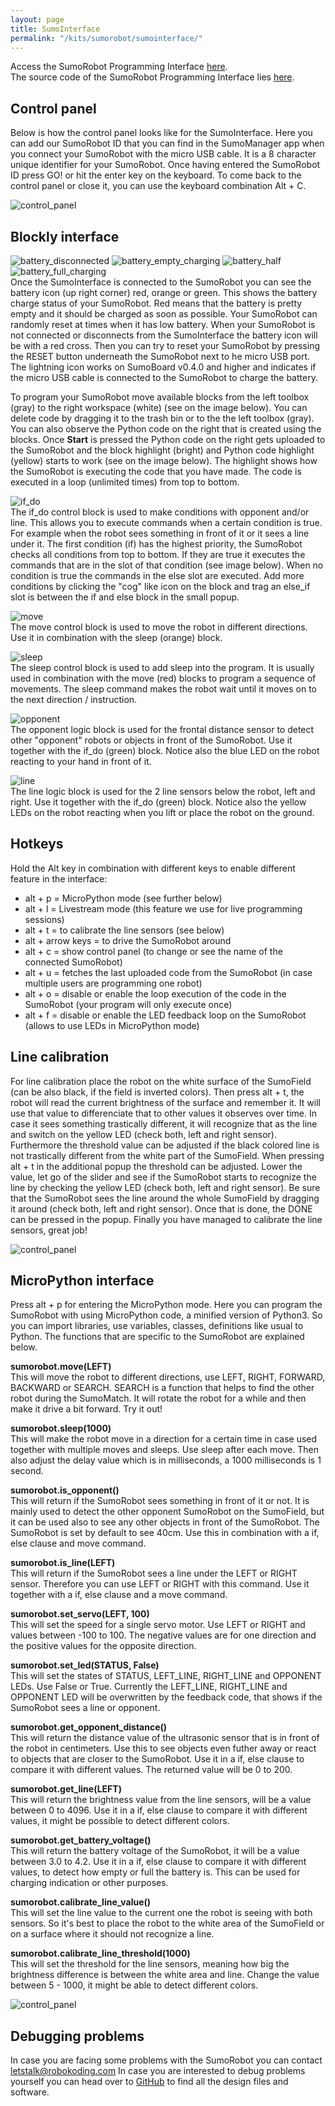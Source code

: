 ```yaml
---
layout: page
title: SumoInterface
permalink: "/kits/sumorobot/sumointerface/"
---
```


Access the SumoRobot Programming Interface [here](http://sumo.robokoding.com).  
The source code of the SumoRobot Programming Interface lies [here](https://github.com/silbo/silbo.github.io).

## Control panel

Below is how the control panel looks like for the SumoInterface. Here you can add our SumoRobot ID that you can find in the SumoManager app when you connect your SumoRobot with the micro USB cable. It is a 8 character unique identifier for your SumoRobot. Once having entered the SumoRobot ID press GO! or hit the enter key on the keyboard. To come back to the control panel or close it, you can use the keyboard combination Alt + C.

![control_panel](/assets/img/sumorobot_interface_control_panel.png)

## Blockly interface

![battery_disconnected](/assets/img/sumorobot/sumointerface/battery_disconnected.png)
![battery_empty_charging](/assets/img/sumorobot/sumointerface/battery_empty_charging.png)
![battery_half](/assets/img/sumorobot/sumointerface/battery_half.png)
![battery_full_charging](/assets/img/sumorobot/sumointerface/battery_full_charging.png)  
Once the SumoInterface is connected to the SumoRobot you can see the battery icon (up right corner) red, orange or green. This shows the battery charge status of your SumoRobot. Red means that the battery is pretty empty and it should be charged as soon as possible. Your SumoRobot can randomly reset at times when it has low battery. When your SumoRobot is not connected or disconnects from the SumoInterface the battery icon will be with a red cross. Then you can try to reset your SumoRobot by pressing the RESET button underneath the SumoRobot next to he micro USB port. The lightning icon works on SumoBoard v0.4.0 and higher and indicates if the micro USB cable is connected to the SumoRobot to charge the battery.

To program your SumoRobot move available blocks from the left toolbox (gray) to the right workspace (white) (see on the image below). You can delete code by dragging it to the trash bin or to the the left toolbox (gray). You can also observe the Python code on the right that is created using the blocks. Once **Start** is pressed the Python code on the right gets uploaded to the SumoRobot and the block highlight (bright) and Python code highlight (yellow) starts to work (see on the image below). The highlight shows how the SumoRobot is executing the code that you have made. The code is executed in a loop (unlimited times) from top to bottom.

![if_do](/assets/img/sumorobot/sumointerface/if_do.png)  
The if_do control block is used to make conditions with opponent and/or line. This allows you to execute commands when a certain condition is true. For example when the robot sees something in front of it or it sees a line under it.
The first condition (if) has the highest priority, the SumoRobot checks all conditions from top to bottom. If they are true it executes the commands that are in the slot of that condition (see image below). When no condition is true the commands in the else slot are executed. Add more conditions by clicking the "cog" like icon on the block and trag an else_if slot is between the if and else block in the small popup.

![move](/assets/img/sumorobot/sumointerface/move.png)  
The move control block is used to move the robot in different directions. Use it in combination with the sleep (orange) block.

![sleep](/assets/img/sumorobot/sumointerface/sleep.png)  
The sleep control block is used to add sleep into the program. It is usually used in combination with the move (red) blocks to program a sequence of movements. The sleep command makes the robot wait until it moves on to the next direction / instruction.

![opponent](/assets/img/sumorobot/sumointerface/opponent.png)  
The opponent logic block is used for the frontal distance sensor to detect other "opponent" robots or objects in front of the SumoRobot. Use it together with the if_do (green) block. Notice also the blue LED on the robot reacting to your hand in front of it.

![line](/assets/img/sumorobot/sumointerface/line.png)  
The line logic block is used for the 2 line sensors below the robot, left and right. Use it together with the if_do (green) block. Notice also the yellow LEDs on the robot reacting when you lift or place the robot on the ground.

## Hotkeys

Hold the Alt key in combination with different keys to enable different feature in the interface:
* alt + p = MicroPython mode (see further below)
* alt + l = Livestream mode (this feature we use for live programming sessions)
* alt + t = to calibrate the line sensors (see below)
* alt + arrow keys = to drive the SumoRobot around
* alt + c = show control panel (to change or see the name of the connected SumoRobot)
* alt + u = fetches the last uploaded code from the SumoRobot (in case multiple users are programming one robot)
* alt + o = disable or enable the loop execution of the code in the SumoRobot (your program will only execute once)
* alt + f = disable or enable the LED feedback loop on the SumoRobot (allows to use LEDs in MicroPython mode)

## Line calibration

For line calibration place the robot on the white surface of the SumoField (can be also black, if the field is inverted colors). Then press alt + t, the robot will read the current brightness of the surface and remember it. It will use that value to differenciate that to other values it observes over time. In case it sees something trastically different, it will recognize that as the line and switch on the yellow LED (check both, left and right sensor). Furthermore the threshold value can be adjusted if the black colored line is not trastically different from the white part of the SumoField. When pressing alt + t in the additional popup the threshold can be adjusted. Lower the value, let go of the slider and see if the SumoRobot starts to recognize the line by checking the yellow LED (check both, left and right sensor). Be sure that the SumoRobot sees the line around the whole SumoField by dragging it around (check both, left and right sensor). Once that is done, the DONE can be pressed in the popup. Finally you have managed to calibrate the line sensors, great job!

![control_panel](/assets/img/sumorobot_interface_blockly.png)

## MicroPython interface

Press alt + p for entering the MicroPython mode. Here you can program the SumoRobot with using MicroPython code, a minified version of Python3. So you can import libraries, use variables, classes, definitions like usual to Python. The functions that are specific to the SumoRobot are explained below.

**sumorobot.move(LEFT)**  
This will move the robot to different directions, use LEFT, RIGHT, FORWARD, BACKWARD or SEARCH. SEARCH is a function that helps to find the other robot during the SumoMatch. It will rotate the robot for a while and then make it drive a bit forward. Try it out!

**sumorobot.sleep(1000)**  
This will make the robot move in a direction for a certain time in case used together with multiple moves and sleeps. Use sleep after each move. Then also adjust the delay value which is in milliseconds, a 1000 milliseconds is 1 second.

**sumorobot.is_opponent()**  
This will return if the SumoRobot sees something in front of it or not. It is mainly used to detect the other opponent SumoRobot on the SumoField, but it can be used also to see any other objects in front of the SumoRobot. The SumoRobot is set by default to see 40cm. Use this in combination with a if, else clause and move command.

**sumorobot.is_line(LEFT)**  
This will return if the SumoRobot sees a line under the LEFT or RIGHT sensor. Therefore you can use LEFT or RIGHT with this command. Use it together with a if, else clause and a move command.

**sumorobot.set_servo(LEFT, 100)**  
This will set the speed for a single servo motor. Use LEFT or RIGHT and values between -100 to 100. The negative values are for one direction and the positive values for the opposite direction.

**sumorobot.set_led(STATUS, False)**  
This will set the states of STATUS, LEFT_LINE, RIGHT_LINE and OPPONENT LEDs. Use False or True. Currently the LEFT_LINE, RIGHT_LINE and OPPONENT LED will be overwritten by the feedback code, that shows if the SumoRobot sees a line or opponent.

**sumorobot.get_opponent_distance()**  
This will return the distance value of the ultrasonic sensor that is in front of the robot in centimeters. Use this to see objects even futher away or react to objects that are closer to the SumoRobot. Use it in a if, else clause to compare it with different values. The returned value will be 0 to 200.

**sumorobot.get_line(LEFT)**  
This will return the brightness value from the line sensors, will be a value between 0 to 4096. Use it in a if, else clause to compare it with different values, it might be possible to detect different colors.

**sumorobot.get_battery_voltage()**  
This will return the battery voltage of the SumoRobot, it will be a value between 3.0 to 4.2. Use it in a if, else clause to compare it with different values, to detect how empty or full the battery is. This can be used for charging indication or other purposes.

**sumorobot.calibrate_line_value()**  
This will set the line value to the current one the robot is seeing with both sensors. So it's best to place the robot to the white area of the SumoField or on a surface where it should not recognize a line.

**sumorobot.calibrate_line_threshold(1000)**  
This will set the threshold for the line sensors, meaning how big the brightness difference is between the white area and line. Change the value between 5 - 1000, it might be able to detect different colors.

![control_panel](/assets/img/sumorobot_python_code.png)

## Debugging problems

In case you are facing some problems with the SumoRobot you can contact [letstalk@robokoding.com](#)
In case you are interested to debug problems yourself you can head over to [GitHub](https://github.com/robokoding) to find all the design files and software.
